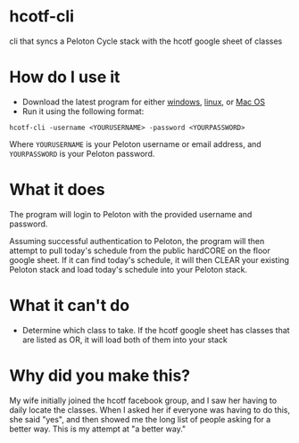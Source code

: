 # hcotf-cli

cli that syncs a Peloton Cycle stack with the hcotf google sheet of classes

# How do I use it

- Download the latest program for either [windows](link), [linux](link), or [Mac OS](link)
- Run it using the following format:

`hcotf-cli -username <YOURUSERNAME> -password <YOURPASSWORD>`

Where `YOURUSERNAME` is your Peloton username or email address, and `YOURPASSWORD` is your Peloton
password.

# What it does

The program will login to Peloton with the provided username and password.

Assuming successful authentication to Peloton, the program will then attempt to pull today's schedule from the public
hardCORE on the floor google sheet. If it can find today's schedule, it will then CLEAR your
existing Peloton stack and load today's schedule into your Peloton stack.

# What it can't do

- Determine which class to take. If the hcotf google sheet has classes that are listed as OR, it will load both of
  them into your stack

# Why did you make this?

My wife initially joined the hcotf facebook group, and I saw her having to daily locate the classes.
When I asked her if everyone was having to do this, she said "yes", and then showed me the long list
of people asking for a better way. This is my attempt at "a better way."
